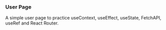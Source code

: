 ### User Page
A simple user page to practice useContext, useEffect, useState, FetchAPI, useRef and React Router.